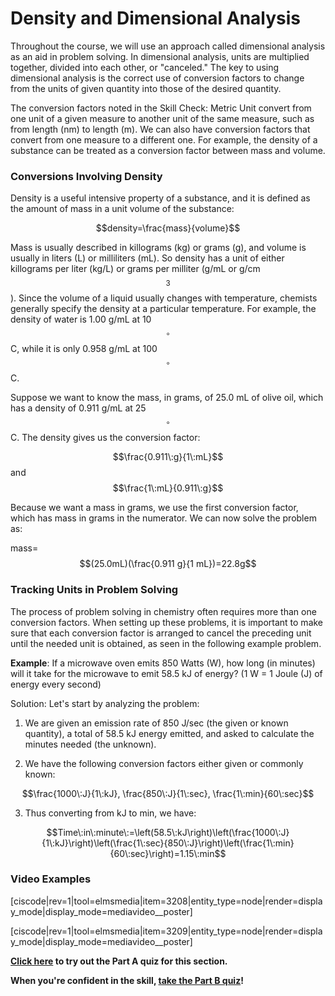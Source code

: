 # Density and Dimensional Analysis

Throughout the course, we will use an approach called dimensional analysis as an aid in problem solving. In dimensional analysis, units are multiplied together, divided into each other, or "canceled." The key to using dimensional analysis is the correct use of conversion factors to change from the units of given quantity into those of the desired quantity.

The conversion factors noted in the Skill Check: Metric Unit convert from one unit of a given measure to another unit of the same measure, such as from length (nm) to length (m). We can also have conversion factors that convert from one measure to a different one. For example, the density of a substance can be treated as a conversion factor between mass and volume.

### Conversions Involving Density

Density is a useful intensive property of a substance, and it is defined as the amount of mass in a unit volume of the substance:

$$density=\frac{mass}{volume}$$

Mass is usually described in killograms (kg) or grams (g), and volume is usually in liters (L) or milliliters (mL). So density has a unit of either killograms per liter (kg/L) or grams per milliter (g/mL or g/cm$$^3$$). Since the volume of a liquid usually changes with temperature, chemists generally specify the density at a particular temperature. For example, the density of water is 1.00 g/mL at 10 $$^{\circ}$$C, while it is only 0.958 g/mL at 100 $$^{\circ}$$C.

Suppose we want to know the mass, in grams, of 25.0 mL of olive oil, which has a density of 0.911 g/mL at 25 $$^{\circ}$$C. The density gives us the conversion factor:

$$\frac{0.911\:g}{1\:mL}$$ and $$\frac{1\:mL}{0.911\:g}$$

Because we want a mass in grams, we use the first conversion factor, which has mass in grams in the numerator. We can now solve the problem as:

mass=$$(25.0mL)(\frac{0.911 g}{1 mL})=22.8g$$


### Tracking Units in Problem Solving

The process of problem solving in chemistry often requires more than one conversion factors. When setting up these problems, it is important to make sure that each conversion factor is arranged to cancel the preceding unit until the needed unit is obtained, as seen in the following example problem.

**Example**: If a microwave oven emits 850 Watts (W), how long (in minutes) will it take for the microwave to emit 58.5 kJ of energy? (1 W = 1 Joule (J) of energy every second)

Solution: Let's start by analyzing the problem:

1) We are given an emission rate of 850 J/sec (the given or known quantity), a total of 58.5 kJ energy emitted, and asked to calculate the minutes needed (the unknown).

2) We have the following conversion factors either given or commonly known:

$$\frac{1000\:J}{1\:kJ}, \frac{850\:J}{1\:sec}, \frac{1\:min}{60\:sec}$$

3) Thus converting from kJ to min, we have:

$$Time\:in\:minute\:=\left(58.5\:kJ\right)\left(\frac{1000\:J}{1\:kJ}\right)\left(\frac{1\:sec}{850\:J}\right)\left(\frac{1\:min}{60\:sec}\right)=1.15\:min$$

### Video Examples

[ciscode|rev=1|tool=elmsmedia|item=3208|entity_type=node|render=display_mode|display_mode=mediavideo__poster]


[ciscode|rev=1|tool=elmsmedia|item=3209|entity_type=node|render=display_mode|display_mode=mediavideo__poster]


**[Click here](https://psu.instructure.com/courses/1881362/quizzes/3269537 "Conversions Part A") to try out the Part A quiz for this section.**

**When you're confident in the skill, [take the Part B quiz](https://psu.instructure.com/courses/1881362/quizzes/3269541 "Conversions Part B")!**
